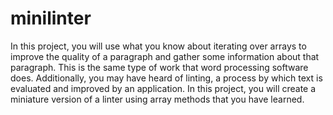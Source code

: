 # minilinter
In this project, you will use what you know about iterating over arrays to improve the quality of a paragraph and gather some information about that paragraph.  This is the same type of work that word processing software does. Additionally, you may have heard of linting, a process by which text is evaluated and improved by an application. In this project, you will create a miniature version of a linter using array methods that you have learned.

